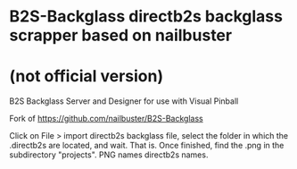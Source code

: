 # B2S-Backglass directb2s backglass scrapper based on nailbuster
# (not official version)
B2S Backglass Server and Designer for use with Visual Pinball


Fork of https://github.com/nailbuster/B2S-Backglass


Click on File > import directb2s backglass file, select the folder in which the .directb2s are located, and wait. That is. Once finished, find the .png in the subdirectory "projects". PNG names directb2s names.
